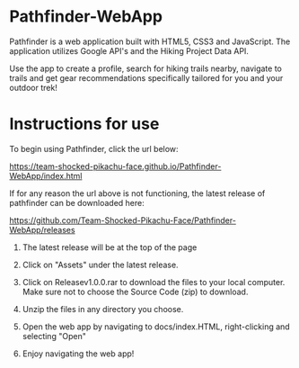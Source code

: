 # Pathfinder-WebApp

Pathfinder is a web application built with HTML5, CSS3 and JavaScript. The application utilizes Google API's and the Hiking Project Data API. 

Use the app to create a profile, search for hiking trails nearby, navigate to trails and get gear recommendations specifically tailored for you and your outdoor trek! 

# Instructions for use

To begin using Pathfinder, click the url below:

https://team-shocked-pikachu-face.github.io/Pathfinder-WebApp/index.html

If for any reason the url above is not functioning, the latest release of pathfinder can be downloaded here:

https://github.com/Team-Shocked-Pikachu-Face/Pathfinder-WebApp/releases

1. The latest release will be at the top of the page

2. Click on "Assets" under the latest release.

2. Click on Releasev1.0.0.rar to download the files to your local computer. Make sure not to choose the Source Code (zip) to download.

3. Unzip the files in any directory you choose.

4. Open the web app by navigating to docs/index.HTML, right-clicking and selecting "Open"

5. Enjoy navigating the web app!
